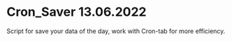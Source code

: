 # Cron_Saver 13.06.2022
Script for save your data of the day, work with Cron-tab for more efficiency.
